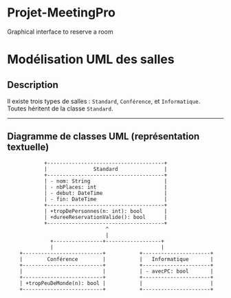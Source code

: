 # Projet-MeetingPro
Graphical interface to reserve a room


# Modélisation UML des salles

## Description

Il existe trois types de salles : `Standard`, `Conférence`, et `Informatique`.  
Toutes héritent de la classe `Standard`.

---

## Diagramme de classes UML (représentation textuelle)

```plaintext
            +--------------------------------------+
            |               Standard               |
            +--------------------------------------+
            | - nom: String                        |
            | - nbPlaces: int                      |
            | - debut: DateTime                    |
            | - fin: DateTime                      |
            +--------------------------------------+
            | +tropDePersonnes(n: int): bool       |
            | +dureeReservationValide(): bool      |
            +--------------------------------------+
                                ^
                                |
              +----------------+------------------+
              |                                   |
    +--------------------------+           +----------------------+
    |        Conférence        |           |   Informatique       |
    +--------------------------+           +----------------------+
    |                          |           | - avecPC: bool       |
    +--------------------------+           +----------------------+
    | +tropPeuDeMonde(n): bool |           |                      |
    +--------------------------+           +----------------------+
```
